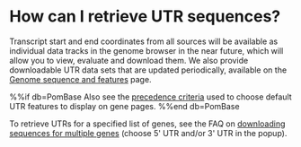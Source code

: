 # How can I retrieve UTR sequences?
<!-- pombase_categories: Finding data -->

Transcript start and end coordinates from all sources will be
available as individual data tracks in the genome browser in the near
future, which will allow you to view, evaluate and download them. We
also provide downloadable UTR data sets that are updated periodically,
available on the [Genome sequence and features](/downloads/genome-datasets) page.

%%if db=PomBase
Also see the [precedence criteria](/faq/how-does-pombase-determine-gene-s-full-length-transcript-utr-coordinates-transcription-start-and-end-sites)
used to choose default UTR features to display on gene pages.
%%end db=PomBase

To retrieve UTRs for a specified list of genes, see the FAQ on
[downloading sequences for multiple genes](/faq/can-i-download-sequences-many-genes-once-including-flanking-regions) (choose
5' UTR and/or 3' UTR in the popup).

